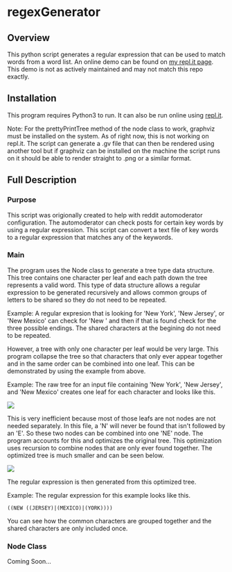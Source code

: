 # regexGenerator
## Overview
This python script generates a regular expression that can be used to match words from a word list.  An online demo can be found on [my repl.it page](https://repl.it/@jkoppp/RegExGenerator).  This demo is not as actively maintained and may not match this repo exactly.
## Installation
This program requires Python3 to run.  It can also be run online using [repl.it](repl.it.com).

Note: For the prettyPrintTree method of the node class to work, graphviz must be installed on the system.  As of right now, this is not working on repl.it.  The script can generate a .gv file that can then be rendered using another tool but if graphviz can be installed on the machine the script runs on it should be able to render straight to .png or a similar format.

## Full Description
### Purpose
This script was origionally created to help with reddit automoderator configuration.  The automoderator can check posts for certain key words by using a regular expression.  This script can convert a text file of key words to a regular expression that matches any of the keywords.
### Main
The program uses the Node class to generate a tree type data structure.  This tree contains one character per leaf and each path down the tree represents a valid word.  This type of data structure allows a regular expression to be generated recursively and allows common groups of letters to be shared so they do not need to be repeated.

Example: A regular expresion that is looking for 'New York', 'New Jersey', or 'New Mexico' can check for 'New ' and then if that is found check for the three possible endings.  The shared characters at the begining do not need to be repeated.

However, a tree with only one character per leaf would be very large.  This program collapse the tree so that characters that only ever appear together and in the same order can be combined into one leaf.  This can be demonstrated by using the example from above.

Example: The raw tree for an input file containing 'New York', 'New Jersey', and 'New Mexico' creates one leaf for each character and looks like this.

![](https://i.imgur.com/HnPMnz5.png)

This is very inefficient because most of those leafs are not nodes are not needed separately.  In this file, a 'N' will never be found that isn't followed by an 'E'.  So these two nodes can be combined into one 'NE' node.  The program accounts for this and optimizes the original tree.  This optimization uses recursion to combine nodes that are only ever found together.  The optimized tree is much smaller and can be seen below.

![](https://i.imgur.com/Su7fTPC.png)

The regular expression is then generated from this optimized tree.

Example:  The regular expression for this example looks like this.
````
((NEW ((JERSEY)|(MEXICO)|(YORK))))
````
You can see how the common characters are grouped together and the shared characters are only included once.

### Node Class
Coming Soon...



